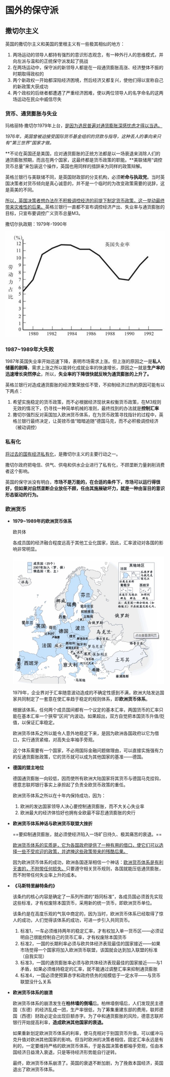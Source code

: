 # 国外的保守派

## 撒切尔主义

英国的撒切尔主义和美国的里根主义有一些极其相似的地方：

1. 两场运动的领导人都持有强烈的意识形态观念，有一种外行人的思维模式，并向左派与温和的正统保守派发起了挑战
2. 在两场运动中，保守派的新领导人都是在一段通货膨胀高涨、经济整体不振的时期取得政权的
3. 两个新政权一开始都深陷经济困境，然后经济又都复兴，使他们得以宣称自己的新政策大获成功
4. 两个政权的后继者都遭遇了严重经济困难，使以两位领导人的名字命名的这两场运动在民众中威信尽失

### 货币、通货膨胀与失业

玛格丽特·撒切尔1979年上台，<u>是因为选民普遍对通货膨胀深感忧虑才得以当选。</u>

*1976年，英国曾被迫接受国际货币基金组织的贷款与指导，这种丢人的事向来只有“第三世界”国家才做。*

**不论在英国还是美国，应对通货膨胀的正统方法都是以一场衰退来消除人们的通货膨胀预期，而且在两个国家，这最终都是货币政策的职能。**美联储用“调控货币总量”来包装这个操作，英国也用同样的措辞来为同样的政策辩解。

英格兰银行与美联储不同，是英国财政部的分支机构，必须**听命与执政党**。当时英国决策者对货币倾向是真心诚意的，并不是一个临时的为改变政策需要的说辞，这是英美的不同。

<u>所以，英国决策者想办法在不积极调控经济的前提下制定货币政策，这一举动最终带来灾难性的后果。</u>英格兰银行一直都不宣布调控经济产出、失业率与通货膨胀的目标，只宣布要调控广义货币总量M3。

撒切尔执政期：1979年-1990年

![英国失业率](assets/英国失业率.png)

### 1987~1989年大失败

1987年英国失业率开始迅速下降，表明市场需求上涨。但上涨的原因之一是**私人储蓄的剧降**，需求上涨之所以能转化成就业率的快速增长，原因之一就是**生产率的迅速增长突然停止**，所以，**失业率的下降很快就反映为通货膨胀的上升了。**

英格兰银行对造成通货膨胀的经济繁荣放任不管，不抑制经济过热的原因可能有以下两点：

1. 希望实施稳定的货币政策，而不必根据经济现状来权衡货币政策，在M3规则无效的情况下，仍寻找一种简单机械的准则，最终找到的办法就是**控制汇率**
2. 撒切尔强烈反对英国加入欧洲货币体系，在为货币政策寻找指针的过程中，英格兰银行最终决定，让英镑币值“暗暗追随”德国马克，而不必积极调控经济（被动调控）

### 私有化

<u>将过去的国有经济私有化</u>，是撒切尔主义的主要行动之一。

撒切尔政府把电信、供气、供电和供水企业进行了私有化，不顾垄断力量剥削消费者这个影响。

英国的保守派没有明白，**市场不是万能的，在合适的条件下，市场可以运行得很好，但如果对自然垄断企业放任不顾，任由其施展破坏力，就是一种由盲目的意识形态驱动的行为。**

### 欧洲货币

- **1979~1989年的欧洲货币体系**

  欧共体

  [^欧共体]:1952 法国、德意志、意大利、荷兰、比利时、卢森堡；1973 丹麦、爱尔兰、英国；1981 希腊；1986 西班牙、葡萄牙；1995 奥地利、瑞典、芬兰、挪威
  [^欧盟]:1993年，欧共体更名为欧盟，2004 塞浦路斯、爱沙尼亚、拉脱维亚、立陶宛、波兰、捷克、斯洛伐克、匈牙利、马耳他、斯洛文尼亚；2007 罗马尼亚 保加利亚；2013 克罗地亚

  各成员国的经济融合程度远高于其他工业化国家，因此，汇率波动对各国的影响非常明显。

  ![欧共体成员国](assets/欧共体成员国.png)

  1979年，企业界对于汇率随意波动造成的不确定性感到不满，欧洲大陆发达国家共同制定了一套意在使汇率趋于稳定的规则体系，即**欧洲货币体系**。
  
  根据该体系，任何两个成员国间都有一个议定的基本汇率，两国货币的汇率只能在基本汇率一个狭窄“区间”内波动。如果超出，双方自觉把本国货币升值/贬值，以保证汇率稳定。
  
  欧洲货币体系之所以能令人意外地稳定下来，是因为欧洲各国政府以它为借口，实行通货紧缩，对高失业率袖手旁观。
  
  这个体系需要有一个国家，不必用国际金融问题做理由，可以直接实施强有力的反通货膨胀政策，它的货币就可以成为其他国家的基准——德国。
  
- **德国的盟主地位**

  德国通货膨胀一向较低，因而使所有欧洲大陆国家将其货币与德国马克挂钩，德意志联邦银行事实上承担起了负责全欧货币政策的重任。

  欧洲货币体系之所以在十年内保持成功，因为：

  1. 欧洲的发达国家领导人决心要控制通货膨胀，而不大关心失业率
  2. 欧洲最大的经济体恰好也拥有全欧最不容忍通货膨胀的央行

- **欧洲货币体系神话与欧洲货币联盟大挫折**

  ==要抑制通货膨胀，就必须使经济陷入一场旷日持久、极其痛苦的衰退。==

  <u>欧洲货币体系的实质是，它为各国政府提供了一种有用的借口，使它们可以选择一些不受欢迎的政策，并遮掩这些政策带来的残酷后果。</u>

  因为欧洲货币体系的成功，欧洲各国逐渐相信一个神话：<u>欧洲货币体系是有利无害的，不附带任何损失。</u>只要遵守相关货币规则，各国就能压低通货膨胀，而不附带任何失业率上升的成本。

- **《马斯特里赫特条约》**

  该条约的核心内容是确定了一系列所谓的“趋同标准”，各成员国必须首先实现这些标准，才有权废除本国货币，采用新的统一货币，即欧洲货币单位。

  该条约是在高度乐观的气氛中商定的，因为当时，欧洲货币体系已经取得了惊人的成功，人们觉得该体系的成功，可进一步引入共同货币。

  1. 标准1，一车必须维持两年的稳定汇率，才有权加入单一货币区——必须证明自己很能控制自己的货币汇率，才有权废除本国货币
  2. 标准2，一国的长期利率必须与欧共体经济表现最佳的国家接近——如果市场觉得一个国家将加入欧洲货币联盟，该国就会达到加入联盟的标准（自我实现）
  3. 标准3，一国的通货膨胀率必须与欧共体经济表现最佳的国家接近——与1矛盾，如果必须维持稳定的汇率，就不能通过调整汇率来抑制通货膨胀
  4. 标准4，一国必须使预算赤字和政府债务的规模低于一定水平——与货币联盟没什么关系

- **欧洲货币体系的崩溃**

  欧洲货币体系的崩溃发生在**柏林墙的倒塌**后。柏林墙倒塌后，人们发现民主德国（东德）的经济乱成一团，生产率很低，为了筹集重建东部的费用，联邦德国（西德）财政必定会出现巨额赤字。为了中和通货膨胀的风险，德意志联邦银行开始提高利率，**造成欧洲其他国家的衰退。**

  如果重新划定欧洲货币体系的利率，使马克相对于别国货币升值，可以缓冲马克升值对欧洲其他国家的影响。但当时欧洲的决策者相信，固定汇率永远是有利的，一定要维持严格的欧洲货币体系，于是各国决策者都袖手旁观，任由本国经济日益滑入衰退，只是等待经济形势能自行逆转。

  最终，欧洲货币体系崩溃了。英国的衰退不断加剧，为了挽救本国经济，英国退出了欧洲货币体系。

  

  